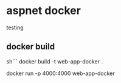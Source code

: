 # aspnet docker

testing

## docker build
sh```
 docker build -t web-app-docker .

 docker run -p 4000:4000 web-app-docker
```